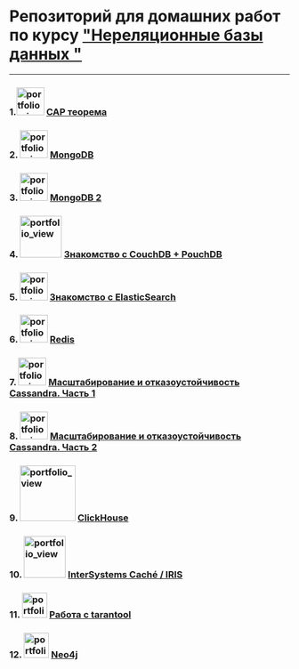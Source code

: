 # Репозиторий для домашних работ по курсу ["Нереляционные базы данных "](https://otus.ru/lessons/nosql-bd/)
---
### 1.<img width="50" alt="portfolio_view" src="https://davewentzel.com/sites/default/files/cap.jpg"> [CAP теорема](hw/HW1.md) 
### 2. <img width="50" alt="portfolio_view" src="https://i0.wp.com/www.thisissanjeeva.com/wp-content/uploads/2017/08/download.jpeg?resize=225%2C225"> [MongoDB](hw/HW2.md)

### 3.  <img width="50" alt="portfolio_view" src="https://icrowdnewswire.com/wp-content/uploads/2020/03/770-MONGODB.jpeg"> [MongoDB 2](hw/HW3.md)

### 4. <img width="75" alt="portfolio_view" src="https://www.ubuntupit.com/wp-content/uploads/2019/06/couch-db-300x150.jpg"> [ Знакомство с CouchDB + PouchDB](hw/HW4.md)

### 5. <img width="50" alt="portfolio_view" src="https://kurs-elasticsearch.pl/assets/images/elasticsearch-logo.png">  [Знакомство с ElasticSearch](hw/HW5.md)

### 6. <img width="50" alt="portfolio_view" src="https://balendin.in/images/logo/redis.jpg"> [Redis](hw/HW6.md)

### 7.  <img width="50" alt="portfolio_view" src="https://docs.signalfx.com/en/latest/_images/integrations_cassandra.png"> [Масштабирование и отказоустойчивость Cassandra. Часть 1](hw/HW7.md)

### 8.  <img width="50" alt="portfolio_view" src="https://docs.signalfx.com/en/latest/_images/integrations_cassandra.png"> [Масштабирование и отказоустойчивость Cassandra. Часть 2](hw/HW8.md)

### 9. <img width="100" alt="portfolio_view" src="https://blog.gelin.ru/2017/09/04%20ClickHouse%20logo.png"> [ClickHouse](hw/HW9.md)

### 10.  <img width="75" alt="portfolio_view" src="https://wobla.ru/blog/uploaded/d2836284-d3bc-493a-b415-98fecb5b7a5f.gif">  [InterSystems Caché / IRIS](hw/HW10.md)

### 11. <img width="45" alt="portfolio_view" src="https://yt3.ggpht.com/a/AATXAJz4X1gBw9Arlhnmpq8mHZlnmud6ss8CLVBbrw=s48-c-k-c0xffffffff-no-rj-mo">   [Работа с tarantool ](hw/HW11.md)

### 12. <img width="45" alt="portfolio_view" src="https://netsh.pp.ua/wp-content/uploads/2018/07/neo4j-logo.png">   [Neo4j](hw/HW12.md)